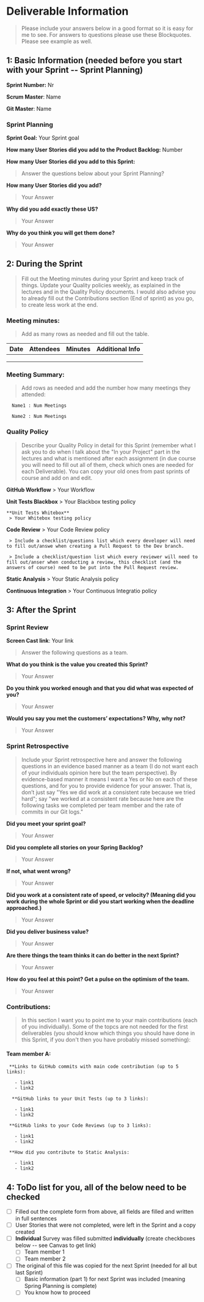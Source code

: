 # Deliverable Information
   > Please include your answers below in a good format so it is easy for me to see. For answers to questions please use these Blockquotes. Please see example as well. 

## 1: Basic Information (needed before you start with your Sprint -- Sprint Planning)

 **Sprint Number:** Nr

   **Scrum Master**: Name

   **Git Master**: Name

   ### Sprint Planning

   **Sprint Goal:** Your Sprint goal

   **How many User Stories did you add to the Product Backlog:**  Number

   **How many User Stories did you add to this Sprint:** 
   > Answer the questions below about your Sprint Planning?

   **How many User Stories did you add?**

   > Your Answer

   **Why did you add exactly these US?**

   > Your Answer

   **Why do you think you will get them done?**

   > Your Answer





## 2: During the Sprint
   > Fill out the Meeting minutes during your Sprint and keep track of things. Update your Quality policies weekly, as explained in the lectures and in the Quality Policy documents. 
   I would also advise you to already fill out the Contributions section (End of sprint) as you go, to create less work at the end.

   ### Meeting minutes:
   > Add as many rows as needed and fill out the table.

   | Date  | Attendees  |Minutes   | Additional Info  |
   |---|---|---|---|
   |   |   |   |   |
   |   |   |   |   |
   |   |   |   |   |

   ### Meeting Summary:

   > Add rows as needed and add the number how many meetings they attended:

      Name1 : Num Meetings

      Name2 : Num Meetings

   ### Quality Policy
   > Describe your Quality Policy in detail for this Sprint (remember what I ask you to do when I talk about the "In your Project" part in the lectures and what is mentioned after each assignment (in due course you will need to fill out all of them, check which ones are needed for each Deliverable). You can copy your old ones from past sprints of course and add on and edit. 

   **GitHub Workflow** 
     > Your Workflow

   **Unit Tests Blackbox** 
     > Your Blackbox testing policy 

    **Unit Tests Whitebox** 
     > Your Whitebox testing policy 

   **Code Review** 
     > Your Code Review policy   

     > Include a checklist/questions list which every developer will need to fill out/answe when creating a Pull Request to the Dev branch. 

     > Include a checklist/question list which every reviewer will need to fill out/anser when conducting a review, this checklist (and the answers of course) need to be put into the Pull Request review.

   **Static Analysis** 
     > Your Static Analysis policy   

   **Continuous Integration** 
     > Your Continuous Integratio policy





## 3: After the Sprint

   ### Sprint Review

   **Screen Cast link**: Your link

   > Answer the following questions as a team. 

   **What do you think is the value you created this Sprint?**

   > Your Answer

   **Do you think you worked enough and that you did what was expected of you?**

   > Your Answer

   **Would you say you met the customers’ expectations? Why, why not?**

   > Your Answer

   ### Sprint Retrospective

   > Include your Sprint retrospective here and answer the following questions in an evidence based manner as a team (I do not want each of your individuals opinion here but the team perspective). By evidence-based manner it means I want a Yes or No on each of these questions, and for you to provide evidence for your answer. That is, don’t just say "Yes we did work at a consistent rate because we tried hard"; say "we worked at a consistent rate because here are the following tasks we completed per team member and the rate of commits in our Git logs."

   **Did you meet your sprint goal?**

   > Your Answer

   **Did you complete all stories on your Spring Backlog?**

   > Your Answer

   **If not, what went wrong?**

   > Your Answer

   **Did you work at a consistent rate of speed, or velocity? (Meaning did you work during the whole Sprint or did you start working when the deadline approached.)**

   > Your Answer

   **Did you deliver business value?**

   > Your Answer

   **Are there things the team thinks it can do better in the next Sprint?**

   > Your Answer

   **How do you feel at this point? Get a pulse on the optimism of the team.**

   > Your Answer

   ### Contributions:

   > In this section I want you to point me to your main contributions (each of you individually). Some of the topcs are not needed for the first deliverables (you should know which things you should have done in this Sprint, if you don't then you have probably missed something):

   #### Team member A:
     **Links to GitHub commits with main code contribution (up to 5 links):

       - link1
       - link2

      **GitHub links to your Unit Tests (up to 3 links):

       - link1
       - link2

     **GitHub links to your Code Reviews (up to 3 links):

       - link1
       - link2

     **How did you contribute to Static Analysis:

       - link1
       - link2

  
## 4: ToDo list for you, all of the below need to be checked 
   - [ ] Filled out the complete form from above, all fields are filled and written in full sentences
   - [ ] User Stories that were not completed, were left in the Sprint and a copy created
   - [ ] **Individual** Survey was filled submitted **individually** (create checkboxes below -- see Canvas to get link)
     - [ ] Team member 1
     - [ ] Team member 2
   - [ ] The original of this file was copied for the next Sprint (needed for all but last Sprint)
     - [ ] Basic information (part 1) for next Sprint was included (meaning Spring Planning is complete)
     - [ ] You know how to proceed
